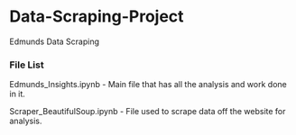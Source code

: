 # Data-Scraping-Project
Edmunds Data Scraping


### File List
Edmunds_Insights.ipynb - Main file that has all the analysis and work done in it.

Scraper_BeautifulSoup.ipynb - File used to scrape data off the website for analysis.

